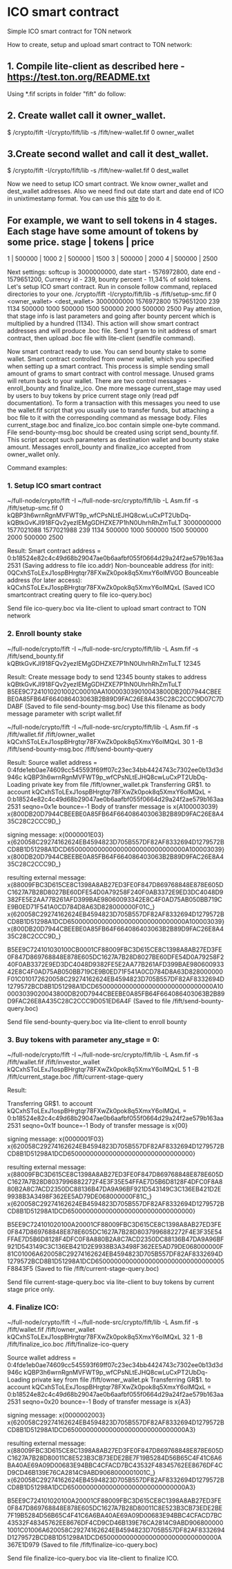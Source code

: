 # ICO smart contract
Simple ICO smart contract for TON network

How to create, setup and upload smart contract to TON network:
## 1. Compile lite-client as described here - https://test.ton.org/README.txt

Using *.fif scripts in folder "fift" do follow:

## 2. Create wallet call it owner_wallet.

$ <build-directory>/crypto/fift -I<source-directory>/crypto/fift/lib -s <this-directory>/fift/new-wallet.fif 0 owner_wallet

## 3.Create second wallet and call it dest_wallet. 

$ <build-directory>/crypto/fift -I<source-directory>/crypto/fift/lib -s <this-directory>/fift/new-wallet.fif 0 dest_wallet
  
Now we need to setup ICO smart contract. We know owner_wallet and dest_wallet addresses. Also we need find out date start and date end of ICO in unixtimestamp format. You can use this [site](https://www.unixtimestamp.com) to do it.

For example, we want to sell tokens in 4 stages. Each stage have some amount of tokens by some price.
stage | tokens | price 
-----------------------
  1   | 500000 | 1000 
  2   | 500000 | 1500 
  3   | 500000 | 2000 
  4   | 500000 | 2500

Next settings: softcup is 3000000000, date start - 1576972800, date end - 1579651200, Currency id - 239, bounty percent - 11,34% of sold tokens.
Let's setup ICO smart contract. Run in console follow command, replaced directories to your one.
<build-directory>/crypto/fift -I<source-directory>/crypto/fift/lib -s <this-directory>/fift/setup-smc.fif 0 <owner_wallet> <dest_wallet> 3000000000 1576972800 1579651200 239 1134 500000 1000 500000 1500 500000 2000 500000 2500
Pay attention, that stage info is last parameters and going after bounty percent which is multiplied by a hundred (1134).
This action will show smart contract addresses and will produce .boc file. Send 1 gram to init address of smart contract, then upload .boc file with lite-client (sendfile command).

Now smart contract ready to use.
You can send bounty stake to some wallet. Smart contract controlled from owner wallet, which you specified when setting up a smart contract. This process is simple sending small amount of grams to smart contract with control message. Unused grams will return back to your wallet. There are two control messages - enroll_bounty and finalize_ico. One more message current_stage may used by users to buy tokens by price current stage only (read pdf documentation). To form a transaction with this messages you need to use the wallet.fif script that you usually use to transfer funds, but attaching a boc file to it with the corresponding command as message body. Files current_stage.boc and finalize_ico.boc contain simple one-byte command. File send-bounty-msg.boc should be created using script send_bounty.fif. This script accept such parameters as destination wallet and bounty stake amount. Messages enroll_bounty and finalize_ico accepted from owner_wallet only.

Command examples:
### 1. Setup ICO smart contract
~/full-node/crypto/fift -I ~/full-node-src/crypto/fift/lib -L Asm.fif -s <this-directory>/fift/setup-smc.fif 0 kQBP3h6wrnRgnMVFWT9p_wfCPsNLtEJHQ8cwLuCxPT2UbDq- kQBtkGvKJl918FQv2yezIEMgGDHZXE7P1hN0UhrhRhZmTuLT 3000000000 1577021088 1577021988 239 1134 500000 1000 500000 1500 500000 2000 500000 2500

Result:
Smart contract address = 0:b18524e82c4c49d68b29047ae0b6aafbf055f0664d29a24f2ae579b163aa2531 
(Saving address to file ico.addr)
Non-bounceable address (for init): 0QCxhSToLExJ1ospBHrgtqr78FXwZk0pok8q5XmxY6olMVGO
Bounceable address (for later access): kQCxhSToLExJ1ospBHrgtqr78FXwZk0pok8q5XmxY6olMQxL
(Saved ICO smartcontract creating query to file ico-query.boc)

Send file ico-query.boc via lite-client to upload smart contract to TON network

### 2. Enroll bounty stake
~/full-node/crypto/fift -I ~/full-node-src/crypto/fift/lib -L Asm.fif -s <this-directory>/fift/send_bounty.fif kQBtkGvKJl918FQv2yezIEMgGDHZXE7P1hN0UhrhRhZmTuLT 12345

Result:
Create message body to send 12345 bounty stakes to address kQBtkGvKJl918FQv2yezIEMgGDHZXE7P1hN0UhrhRhZmTuLT
B5EE9C7241010201002C00010AA100003039010043800DB20D7944CBEEBE0A85FB64F664086403063B2B89D9FAC26E8A435C28C2CCC9D07C7DDABF
(Saved to file send-bounty-msg.boc)
Use this filename as body message parameter with script wallet.fif

~/full-node/crypto/fift -I ~/full-node-src/crypto/fift/lib -L Asm.fif -s <this-directory>/fift/wallet.fif <this-directory>/fift/owner_wallet kQCxhSToLExJ1ospBHrgtqr78FXwZk0pok8q5XmxY6olMQxL 30 1 -B <this-directory>/fift/send-bounty-msg.boc <this-directory>/fift/send-bounty-query

Result:
Source wallet address = 0:4fde1eb0ae74609cc545593f69ff07c23ec34bb4424743c7302ee0b13d3d946c 
kQBP3h6wrnRgnMVFWT9p_wfCPsNLtEJHQ8cwLuCxPT2UbDq-
Loading private key from file <this-directory>/fift/owner_wallet.pk
Transferring GR$1. to account kQCxhSToLExJ1ospBHrgtqr78FXwZk0pok8q5XmxY6olMQxL = 0:b18524e82c4c49d68b29047ae0b6aafbf055f0664d29a24f2ae579b163aa2531 seqno=0x1e bounce=-1 
Body of transfer message is x{A100003039}
 x{800DB20D7944CBEEBE0A85FB64F664086403063B2B89D9FAC26E8A435C28C2CCC9D_}

signing message: x{0000001E03}
 x{620058C29274162624EB4594823D705B557DF82AF8332694D1279572BCD8B1D51298A1DCD6500000000000000000000000000000A100003039}
  x{800DB20D7944CBEEBE0A85FB64F664086403063B2B89D9FAC26E8A435C28C2CCC9D_}

resulting external message: x{88009FBC3D615CE8C1398A8AB27ED3FE0F847D869768848E878E605DC1627A7B28D8027BE60DFE54D0A79258F240F0AB3372E9ED3DC4048D9382FE5E2AA77B261AFD399BAE98060093342E8C4F0AD75AB050BB719CE9B0ED71F541A0CD784D8A63D828000000F01C_}
 x{620058C29274162624EB4594823D705B557DF82AF8332694D1279572BCD8B1D51298A1DCD6500000000000000000000000000000A100003039}
  x{800DB20D7944CBEEBE0A85FB64F664086403063B2B89D9FAC26E8A435C28C2CCC9D_}

B5EE9C724101030100CB0001CF88009FBC3D615CE8C1398A8AB27ED3FE0F847D869768848E878E605DC1627A7B28D8027BE60DFE54D0A79258F240F0AB3372E9ED3DC4048D9382FE5E2AA77B261AFD399BAE98060093342E8C4F0AD75AB050BB719CE9B0ED71F541A0CD784D8A63D828000000F01C010172620058C29274162624EB4594823D705B557DF82AF8332694D1279572BCD8B1D51298A1DCD6500000000000000000000000000000A100003039020043800DB20D7944CBEEBE0A85FB64F664086403063B2B89D9FAC26E8A435C28C2CCC9D051ED6A4F
(Saved to file <this-directory>/fift/send-bounty-query.boc)

Send file send-bounty-query.boc via lite-client to enroll bounty

### 3. Buy tokens with parameter any_stage = 0:
~/full-node/crypto/fift -I ~/full-node-src/crypto/fift/lib -L Asm.fif -s <this-directory>/fift/wallet.fif <this-directory>/fift/investor_wallet kQCxhSToLExJ1ospBHrgtqr78FXwZk0pok8q5XmxY6olMQxL 5 1 -B <this-directory>/fift/current_stage.boc <this-directory>/fift/current-stage-query

Result:

Transferring GR$1. to account kQCxhSToLExJ1ospBHrgtqr78FXwZk0pok8q5XmxY6olMQxL = 0:b18524e82c4c49d68b29047ae0b6aafbf055f0664d29a24f2ae579b163aa2531 seqno=0x1f bounce=-1 
Body of transfer message is x{00}

signing message: x{0000001F03}
 x{620058C29274162624EB4594823D705B557DF82AF8332694D1279572BCD8B1D51298A1DCD650000000000000000000000000000000}

resulting external message: x{88009FBC3D615CE8C1398A8AB27ED3FE0F847D869768848E878E605DC1627A7B28D8037996882272F4E3F35E54FFAE7D5B6D8128F4DFC0F8A880B2A8C7ACD2350DC88136B47DA9A96BF921D543149C3C136EB421D2E9938B3A3498F362EE5AD79DE068000000F81C_}
 x{620058C29274162624EB4594823D705B557DF82AF8332694D1279572BCD8B1D51298A1DCD650000000000000000000000000000000}

B5EE9C724101020100A20001CF88009FBC3D615CE8C1398A8AB27ED3FE0F847D869768848E878E605DC1627A7B28D8037996882272F4E3F35E54FFAE7D5B6D8128F4DFC0F8A880B2A8C7ACD2350DC88136B47DA9A96BF921D543149C3C136EB421D2E9938B3A3498F362EE5AD79DE068000000F81C01006A620058C29274162624EB4594823D705B557DF82AF8332694D1279572BCD8B1D51298A1DCD6500000000000000000000000000000005F8843F5
(Saved to file  <this-directory>/fift/current-stage-query.boc)

Send file current-stage-query.boc via lite-client to buy tokens by current stage price only.


### 4. Finalize ICO:
~/full-node/crypto/fift -I ~/full-node-src/crypto/fift/lib -L Asm.fif -s <this-directory>/fift/wallet.fif <this-directory>/fift/owner_wallet kQCxhSToLExJ1ospBHrgtqr78FXwZk0pok8q5XmxY6olMQxL 32 1 -B <this-directory>/fift/finalize_ico.boc <this-directory>/fift/finalize-ico-query

Source wallet address = 0:4fde1eb0ae74609cc545593f69ff07c23ec34bb4424743c7302ee0b13d3d946c 
kQBP3h6wrnRgnMVFWT9p_wfCPsNLtEJHQ8cwLuCxPT2UbDq-
Loading private key from file <this-directory>/fift/owner_wallet.pk
Transferring GR$1. to account kQCxhSToLExJ1ospBHrgtqr78FXwZk0pok8q5XmxY6olMQxL = 0:b18524e82c4c49d68b29047ae0b6aafbf055f0664d29a24f2ae579b163aa2531 seqno=0x20 bounce=-1 
Body of transfer message is x{A3}

signing message: x{0000002003}
 x{620058C29274162624EB4594823D705B557DF82AF8332694D1279572BCD8B1D51298A1DCD6500000000000000000000000000000A3}

resulting external message: x{88009FBC3D615CE8C1398A8AB27ED3FE0F847D869768848E878E605DC1627A7B28D80011C8E523B3CB73EDE2BE7F19B5284D56B65C4F41C6A6BA40AE69A09D00683E94BBC4CFACD7BC43532F48345762EE8676DF4CD9CD46B139E76CA2814C9ABD9068000001001C_}
 x{620058C29274162624EB4594823D705B557DF82AF8332694D1279572BCD8B1D51298A1DCD6500000000000000000000000000000A3}

B5EE9C724101020100A20001CF88009FBC3D615CE8C1398A8AB27ED3FE0F847D869768848E878E605DC1627A7B28D80011C8E523B3CB73EDE2BE7F19B5284D56B65C4F41C6A6BA40AE69A09D00683E94BBC4CFACD7BC43532F48345762EE8676DF4CD9CD46B139E76CA2814C9ABD9068000001001C01006A620058C29274162624EB4594823D705B557DF82AF8332694D1279572BCD8B1D51298A1DCD6500000000000000000000000000000A367E1D979
(Saved to file <this-directory>/fift/finalize-ico-query.boc)

Send file finalize-ico-query.boc via lite-client to finalize ICO.



